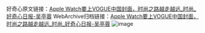 好奇心原文链接：[Apple Watch要上VOGUE中国封面，时尚之路越走越远_时尚_好奇心日报-吴亭蓉](https://www.qdaily.com/articles/2762.html)
WebArchive归档链接：[Apple Watch要上VOGUE中国封面，时尚之路越走越远_时尚_好奇心日报-吴亭蓉](http://web.archive.org/web/20190623151412/https://www.qdaily.com/articles/2762.html)
![image](http://ww3.sinaimg.cn/large/007d5XDply1g3v6j1dsqnj30u069bb29)